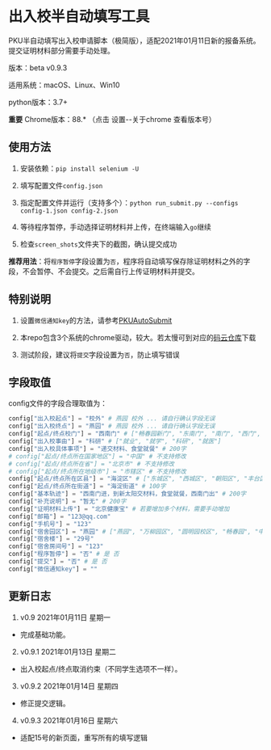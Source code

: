 # 出入校半自动填写工具

PKU半自动填写出入校申请脚本（极简版），适配2021年01月11日新的报备系统。提交证明材料部分需要手动处理。

版本：beta v0.9.3

适用系统：macOS、Linux、Win10

python版本：3.7+

**重要** Chrome版本：88.* （点击 设置--关于chrome 查看版本号）

## 使用方法

1. 安装依赖：`pip install selenium -U`

2. 填写配置文件`config.json`

3. 指定配置文件并运行（支持多个）：`python run_submit.py --configs config-1.json config-2.json`

4. 等待程序暂停，手动选择证明材料并上传，在终端输入`go`继续

5. 检查`screen_shots`文件夹下的截图，确认提交成功

**推荐用法**：将`程序暂停`字段设置为`否`，程序将自动填写保存除证明材料之外的字段，不会暂停、不会提交。之后需自行上传证明材料并提交。

## 特别说明

1. 设置`微信通知key`的方法，请参考[PKUAutoSubmit](https://github.com/Bruuuuuuce/PKUAutoSubmit)

2. 本repo包含3个系统的chrome驱动，较大。若太慢可到对应的[码云仓库](https://gitee.com/JimXiongGM/pku-semi-auto-submit-jan11)下载

3. 测试阶段，建议将`提交`字段设置为`否`，防止填写错误

## 字段取值

config文件的字段合理取值为：

```python
config["出入校起点"] = "校外" # 燕园 校外 ... 请自行确认字段无误
config["出入校终点"] = "燕园" # 燕园 校外 ... 请自行确认字段无误
config["起点/终点校门"] = "西南门" # ["畅春园新门", "东南门", "南门", "西门", "校医院便民通道", "小东门", "东侧门", "东门", "西南门", "燕园大厦门"]
config["出入校事由"] = "科研" # ["就业", "就学", "科研", "就医"]
config["出入校具体事项"] = "递交材料、食堂就餐" # 200字
# config["起点/终点所在国家地区"] = "中国" # 不支持修改
# config["起点/终点所在省"] = "北京市" # 不支持修改
# config["起点/终点所在地级市"] = "市辖区" # 不支持修改
config["起点/终点所在区县"] = "海淀区" # ["东城区", "西城区", "朝阳区", "丰台区", "石景山区", "海淀区", "顺义区", "通州区", "大兴区", "房山区", "门头沟区", "昌平区", "平谷区", "密云区", "怀柔区", "延庆区"]
config["起点/终点所在街道"] = "海淀街道" # 100字
config["基本轨迹"] = "西南门进，到新太阳交材料，食堂就餐，西南门出" # 200字
config["补充说明"] = "暂无" # 200字
config["证明材料上传"] = "北京健康宝" # 若要增加多个材料，需要手动增加
config["邮箱"] = "123@qq.com"
config["手机号"] = "123"
config["宿舍园区"] = "燕园" # ["燕园", "万柳园区", "圆明园校区", "畅春园", "中关新园", "大兴校区", "医学部", "昌平校区", "无宿舍"]
config["宿舍楼"] = "29号"
config["宿舍房间号"] = "123"
config["程序暂停"] = "否" # 是 否
config["提交"] = "否" # 是 否
config["微信通知key"] = ""
```


## 更新日志

1. v0.9 2021年01月11日 星期一
- 完成基础功能。

2. v0.9.1 2021年01月13日 星期二
- 出入校起点/终点取消约束（不同学生选项不一样）。

3. v0.9.2 2021年01月14日 星期四
- 修正提交逻辑。

4. v0.9.3 2021年01月16日 星期六
- 适配15号的新页面，重写所有的填写逻辑